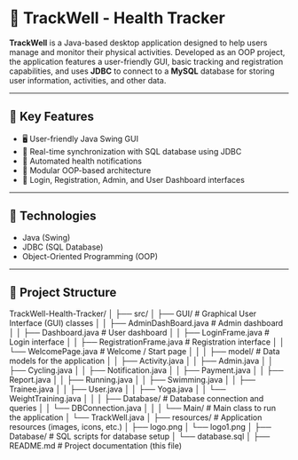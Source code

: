 # 🏃 TrackWell - Health Tracker

**TrackWell** is a Java-based desktop application designed to help users manage and monitor their physical activities. Developed as an OOP project, the application features a user-friendly GUI, basic tracking and registration capabilities, and uses **JDBC** to connect to a **MySQL** database for storing user information, activities, and other data. 

---

## 📌 Key Features

- 🖥️ User-friendly Java Swing GUI  
- 🔄 Real-time synchronization with SQL database using JDBC  
- 🔔 Automated health notifications  
- 🧩 Modular OOP-based architecture  
- 🔐 Login, Registration, Admin, and User Dashboard interfaces  

---

## 💾 Technologies

- Java (Swing)  
- JDBC (SQL Database)  
- Object-Oriented Programming (OOP)  

---

## 📂 Project Structure

TrackWell-Health-Tracker/
│
├── src/
│ ├── GUI/ # Graphical User Interface (GUI) classes
│ │ ├── AdminDashBoard.java # Admin dashboard
│ │ ├── Dashboard.java # User dashboard
│ │ ├── LoginFrame.java # Login interface
│ │ ├── RegistrationFrame.java # Registration interface
│ │ └── WelcomePage.java # Welcome / Start page
│ │
│ ├── model/ # Data models for the application
│ │ ├── Activity.java
│ │ ├── Admin.java
│ │ ├── Cycling.java
│ │ ├── Notification.java
│ │ ├── Payment.java
│ │ ├── Report.java
│ │ ├── Running.java
│ │ ├── Swimming.java
│ │ ├── Trainee.java
│ │ ├── User.java
│ │ ├── Yoga.java
│ │ └── WeightTraining.java
│ │
│ ├── Database/ # Database connection and queries
│ │ └── DBConnection.java
│ │
│ └── Main/ # Main class to run the application
│ └── TrackWell.java
│
├── resources/ # Application resources (images, icons, etc.)
│ ├── logo.png
│ └── logo1.png
│
├── Database/ # SQL scripts for database setup
│ └── database.sql
│
├── README.md # Project documentation (this file)



